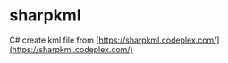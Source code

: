 # sharpkml

C# create kml file
from  [https://sharpkml.codeplex.com/](https://sharpkml.codeplex.com/)
